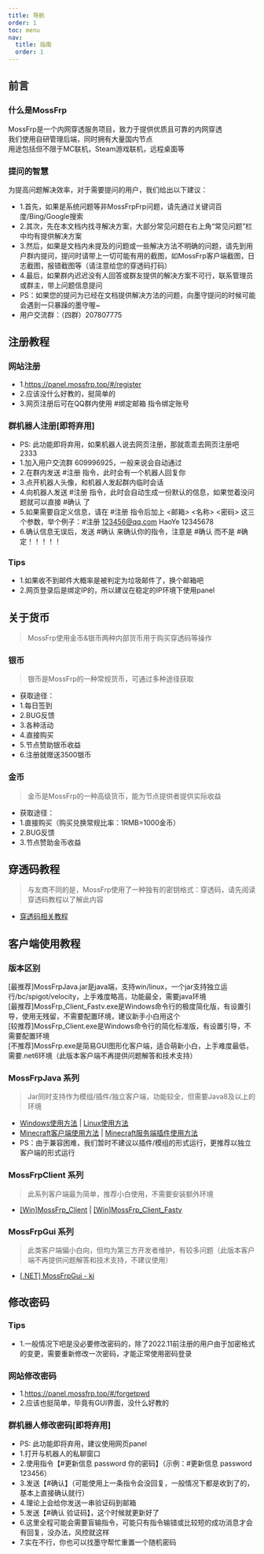 ```yaml
---
title: 导航
order: 1
toc: menu
nav:
  title: 指南
  order: 1
---
```

## 前言
### 什么是MossFrp
MossFrp是一个内网穿透服务项目，致力于提供优质且可靠的内网穿透
<br>我们使用自研管理后端，同时拥有大量国内节点
<br>用途包括但不限于MC联机，Steam游戏联机，远程桌面等

### 提问的智慧
为提高问题解决效率，对于需要提问的用户，我们给出以下建议：
- 1.首先，如果是系统问题等非MossFrpFrp问题，请先通过关键词百度/Bing/Google搜索
- 2.其次，先在本文档内找寻解决方案，大部分常见问题在右上角“常见问题”栏中均有提供解决方案
- 3.然后，如果是文档内未提及的问题或一些解决方法不明确的问题，请先到用户群内提问，提问时请带上一切可能有用的截图，如MossFrp客户端截图，日志截图，报错截图等（请注意给您的穿透码打码）
- 4.最后，如果群内迟迟没有人回答或群友提供的解决方案不可行，联系管理员或群主，带上问题信息提问
- PS：如果您的提问为已经在文档提供解决方法的问题，向墨守提问的时候可能会遇到一只暴躁的墨守喔~
- 用户交流群：（四群）207807775

## 注册教程
### 网站注册
- 1.https://panel.mossfrp.top/#/register
- 2.应该没什么好教的，挺简单的
- 3.网页注册后可在QQ群内使用 #绑定邮箱 指令绑定账号
### 群机器人注册[即将弃用]
- PS: 此功能即将弃用，如果机器人说去网页注册，那就乖乖去网页注册吧2333
- 1.加入用户交流群 609996925，一般来说会自动通过
- 2.在群内发送 #注册 指令，此时会有一个机器人回复你
- 3.点开机器人头像，和机器人发起群内临时会话
- 4.向机器人发送 #注册 指令，此时会自动生成一份默认的信息，如果觉着没问题就可以直接 #确认 了
- 5.如果需要自定义信息，请在 #注册 指令后加上 <邮箱> <名称> <密码> 这三个参数，举个例子：#注册 123456@qq.com HaoYe 12345678
- 6.确认信息无误后，发送 #确认 来确认你的指令，注意是 #确认 而不是 #确定！！！！！
### Tips
- 1.如果收不到邮件大概率是被判定为垃圾邮件了，换个邮箱吧
- 2.网页登录后是绑定IP的，所以建议在稳定的IP环境下使用panel

## 关于货币
> MossFrp使用金币&银币两种内部货币用于购买穿透码等操作
### 银币
> 银币是MossFrp的一种常规货币，可通过多种途径获取
- 获取途径：
- 1.每日签到
- 2.BUG反馈
- 3.各种活动
- 4.直接购买
- 5.节点赞助银币收益
- 6.注册就赠送3500银币
### 金币
> 金币是MossFrp的一种高级货币，能为节点提供者提供实际收益
- 获取途径：
- 1.直接购买（购买兑换常规比率：1RMB=1000金币）
- 2.BUG反馈
- 3.节点赞助金币收益

## 穿透码教程
> 与友商不同的是，MossFrp使用了一种独有的密钥格式：穿透码，请先阅读穿透码教程以了解此内容
- [穿透码相关教程](/guide/code.md) 

## 客户端使用教程
### 版本区别
[最推荐]MossFrpJava.jar是java端，支持win/linux，一个jar支持独立运行/bc/spigot/velocity，上手难度略高，功能最全，需要java环境
<br>[最推荐]MossFrp_Client_Fastv.exe是Windows命令行的极度简化版，有设置引导，使用无残留，不需要配置环境，建议新手小白用这个
<br>[较推荐]MossFrp_Client.exe是Windows命令行的简化标准版，有设置引导，不需要配置环境
<br>[不推荐]MossFrp.exe是简易GUI图形化客户端，适合萌新小白，上手难度最低，需要.net6环境（此版本客户端不再提供问题解答和技术支持）
### MossFrpJava 系列
> Jar同时支持作为模组/插件/独立客户端，功能较全，但需要Java8及以上的环境
- [Windows使用方法](/guide/client.md#Windows-使用方法) | [Linux使用方法](/guide/client#linux-使用方法)
- [Minecraft客户端使用方法](/guide/client#minecraft客户端使用方法) | [Minecraft服务端插件使用方法](/guide/client#minecraft服务端插件使用方法)
- PS：由于兼容困难，我们暂时不建议以插件/模组的形式运行，更推荐以独立客户端的形式运行
### MossFrpClient 系列
> 此系列客户端最为简单，推荐小白使用，不需要安装额外环境
- [[Win]MossFrp_Client]() | [[Win]MossFrp_Client_Fastv]()
### MossFrpGui 系列
> 此类客户端偏小白向，但均为第三方开发者维护，有较多问题（此版本客户端不再提供问题解答和技术支持，不建议使用）
- [[.NET] MossFrpGui - ki](/guide/client#net-mossfrpgui---ki)

## 修改密码
### Tips
- 1.一般情况下吧是没必要修改密码的，除了2022.11前注册的用户由于加密格式的变更，需要重新修改一次密码，才能正常使用密码登录
### 网站修改密码
- 1.https://panel.mossfrp.top/#/forgetpwd
- 2.应该也挺简单，毕竟有GUI界面，没什么好教的
### 群机器人修改密码[即将弃用]
- PS: 此功能即将弃用，建议使用网页panel
- 1.打开与机器人的私聊窗口
- 2.使用指令【#更新信息 password 你的密码】（示例：#更新信息 password 123456）
- 3.发送【#确认】（可能使用上一条指令会没回复，一般情况下都是收到了的，基本上直接确认就行）
- 4.理论上会给你发送一串验证码到邮箱
- 5.发送【#确认 验证码】，这个时候就更新好了
- 6.这里全程可能会需要盲输指令，可能只有指令输错或比较短的成功消息才会有回复，没办法，风控就这样
- 7.实在不行，你也可以找墨守帮忙重置一个随机密码

